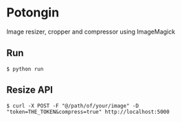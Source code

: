 Potongin
========

Image resizer, cropper and compressor using ImageMagick

## Run
    $ python run

## Resize API

    $ curl -X POST -F "@/path/of/your/image" -D "token=THE_TOKEN&compress=true" http://localhost:5000